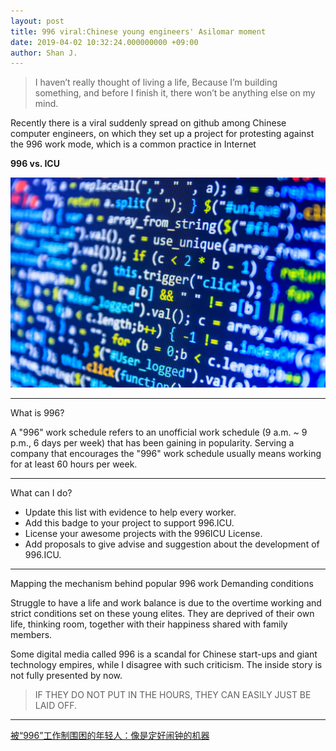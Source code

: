 ```yaml
---
layout: post
title: 996 viral:Chinese young engineers' Asilomar moment
date: 2019-04-02 10:32:24.000000000 +09:00
author: Shan J.
---
```


> I haven’t really thought of living a life, Because I’m building something, and before I finish it, there won’t be anything else on my mind.

Recently there is a viral suddenly spread on github among Chinese computer engineers, on which they set up a project for protesting against the 996 work mode, which is a common practice in Internet

**996 vs. ICU**


![996 companies](/img/996.jpg)

***

What is 996?

A "996" work schedule refers to an unofficial work schedule (9 a.m. ~ 9 p.m., 6 days per week) that has been gaining in popularity. Serving a company that encourages the "996" work schedule usually means working for at least 60 hours per week.

***

What can I do?

* Update this list with evidence to help every worker.
* Add this badge to your project to support 996.ICU.
* License your awesome projects with the 996ICU License.
* Add proposals to give advise and suggestion about the development of 996.ICU.

***

Mapping the mechanism behind popular 996 work Demanding conditions

Struggle to have a life and work balance is due to the overtime working and strict conditions set on these young elites. They are deprived of their own life, thinking room, together with their happiness shared with family members.

Some digital media called 996 is a scandal for Chinese start-ups and giant technology empires, while I disagree with such criticism. The inside story is not fully presented by now.


> IF THEY DO NOT PUT IN THE HOURS, THEY CAN EASILY JUST BE LAID OFF.


- - -

[被“996”工作制围困的年轻人：像是定好闹钟的机器](http://zqb.cyol.com/html/2019-04/02/nw.D110000zgqnb_20190402_1-02.htm)
